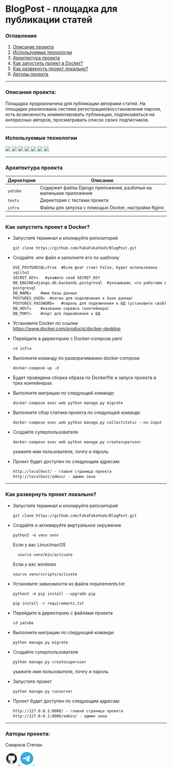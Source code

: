 # **BlogPost - площадка для публикации статей**

### Оглавление
<ol>
 <li><a href="#description">Описание проекта</a></li>
 <li><a href="#stack">Используемые технологии</a></li>
 <li><a href="#architecture">Архитектура проекта</a></li>
 <li><a href="#docker">Как запустить проект в Docker?</a></li>
 <li><a href="#start_project">Как развернуть проект локально?</a></li>
 <li><a href="#author">Авторы проекта</a></li>
</ol>

___
### Описание проекта:<a name="description"></a>
Площадка предназначена для публикации авторами статей. На площадке реализована система 
регистрации/восстановления пароля, есть возможность комментировать публикации,
подписываться на интересных авторов, просматривать список своих подписчиков.

___
### **Используемые технологии**<a name="stack"></a>
![](https://img.shields.io/badge/Python-3776AB?style=for-the-badge&logo=python&logoColor=white)
![](https://img.shields.io/badge/Django-092E20?style=for-the-badge&logo=django&logoColor=green)
![](https://img.shields.io/badge/HTML-red?style=for-the-badge)
![](https://img.shields.io/badge/CSS-2CA5E0?style=for-the-badge)
![](https://img.shields.io/badge/Jinja-red?style=for-the-badge&logo=jinja&logoColor=black)
![](https://img.shields.io/badge/Docker-2CA5E0?style=for-the-badge&logo=docker&logoColor=white)
![](https://img.shields.io/badge/Nginx-009639?style=for-the-badge&logo=nginx&logoColor=white)
___
### Архитектура проекта<a name="architecture"></a>


| Директория | Описание                                                           |
|------------|--------------------------------------------------------------------|
| `yatube`   | Содержит файлы Django приложения, разбитые на маленькие приложения |
| `tests`    | Директория с тестами проекта                                       |
| `infra`    | Файлы для запуска с помощью Docker, настройки Nginx                |

___
### Как запустить проект в Docker?<a name="docker"></a>
* Запустите терминал и клонируйте репозиторий 
    ```
    git clone https://github.com/FakaFakaYeah/BlogPost.git
    ```
    
* Создайте .env файл и заполните его по шаблону
  ```
  USE_POSTGRESQL=True  #Если флаг стоит False, будет использована sqlite3
  SECRET_KEY=   #укажите свой SECRET_KEY
  DB_ENGINE=django.db.backends.postgresql  #указываем, что работаем с postgresql
  DB_NAME=    #имя базы данных
  POSTGRES_USER=  #логин для подключения к базе данных
  POSTGRES_PASSWORD=   #пароль для подключения к БД (установите свой)
  DB_HOST=    #название сервиса (контейнера)
  DB_PORT=    #порт для подключения к БД
  ```
  
* Установите Docker по ссылке https://www.docker.com/products/docker-desktop

* Перейдите в директорию с Docker-compose.yaml
    ```
    cd infra
    ```

* Выполните команду по разворачиванию docker-compose
    ```
    docker-compose up -d
    ``` 
  
* Будет проведена сборка образа по Dockerfile и запуск проекта в трех контейнерах

* Выполните миграции по следующей команде:
    ```
    docker-compose exec web python manage.py migrate
    ```
* Выполните сбор статики проекта по следующей команде:
    ```
    docker-compose exec web python manage.py collectstatic --no-input
    ```
* Cоздайте суперпользователя
  ```
  docker-compose exec web python manage.py createsuperuser
  ```
  укажите имя пользователя, почту и пароль
  
* Проект будет доступен по следующим адресам:
  ```
  http://localhost/ - главня страница проекта
  http://localhost/admin/ - админ зона
  ```

___
### Как развернуть проект локально?<a name="start_project"></a>
* Запустите терминал и клонируйте репозиторий 
  ```
  git clone https://github.com/FakaFakaYeah/BlogPost.git
  ```

* Создайте и активируйте виртуальное окружение
  ```
  python3 -m venv venv
  ```

  Если у вас Linux/macOS

  ```
    source venv/bin/activate
  ```
  
  Если у вас windows

  ```
  source venv/scripts/activate
  ```
  
* Установите зависимости из файла requirements.txt:
  ```
  python3 -m pip install --upgrade pip
  ```

  ```
  pip install -r requirements.txt
  ```

* Перейдите в директорию с файлами проекта
  ```
  cd yatube
  ```

* Выполните миграции по следующей команде:
  ```
  python manage.py migrate
  ```

* Создайте суперпользователя
  ```
  python manage.py createsuperuser
  ```
  укажите имя пользователя, почту и пароль
  
* Запустите проект
  ```
  python manage.py runserver
  ```
  
* Проект будет доступен по следующим адресам:
  ```
  http://127.0.0.1:8000/ - главня страница проекта
  http://127.0.0.1:8000/admin/ - админ зона
  ```
___
### Авторы проекта:<a name="author"></a>
Смирнов Степан
<div>
  <a href="https://github.com/FakaFakaYeah">
    <img src="https://github.com/FakaFakaYeah/FakaFakaYeah/blob/main/files/images/GitHub.png" title="GitHub" alt="Github" width="39" height="39"/>&nbsp
  </a>
  <a href="https://t.me/s_smirnov_work" target="_blank">
      <img src="https://github.com/FakaFakaYeah/FakaFakaYeah/blob/main/files/images/telegram.png" title="Telegram" alt="Telegram" width="40" height="40"/>&nbsp
  </a>
</div>